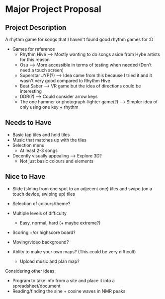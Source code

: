 # Major Project Proposal

## Project Description
A rhythm game for songs that I haven't found good rhythm games for :D 

- Games for reference
    - Rhythm Hive --> Mostly wanting to do songs aside from Hybe artists for this reason
    - Osu --> More accessible in terms of testing when needed (Don't need a touch screen)
    - Superstar JYP(?) --> Idea came from this because I tried it and it wasn't very good compared to Rhythm Hive
    - Beat Saber --> VR game but the idea of directions could be interesting 
    - DDR(?) --> Could consider arrow keys 
    - The one hammer or photograph-lighter game(?) --> Simpler idea of only using one key + rhythm 

## Needs to Have 
- Basic tap tiles and hold tiles 
- Music that matches up with the tiles 
- Selection menu 
    - At least 2-3 songs 
- Decently visually appealing --> Explore 3D?
    - Not just basic colours and elements

## Nice to Have 
- Slide (slding from one spot to an adjecent one) tiles and swipe (on a touch device, swiping up) tiles 
- Selection of colours/theme?
- Multiple levels of difficulty 
    - Easy, normal, hard (+ maybe extreme?)
- Scoring +/or highscore board?
- Moving/video background?

- Ablity to make your own maps? (This could be very difficult)
    - Upload music and plan map? 


Considering other ideas:
- Program to take info from a site and place it into a spreadsheet/document 
- Reading/finding the sine + cosine waves in NMR peaks 